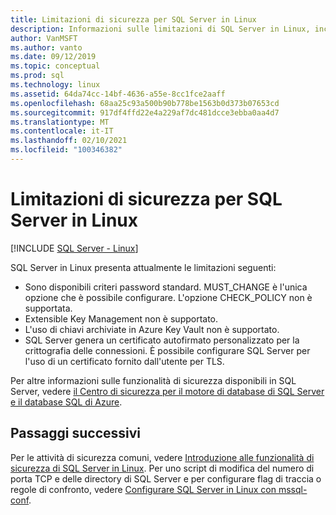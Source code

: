 ```yaml
---
title: Limitazioni di sicurezza per SQL Server in Linux
description: Informazioni sulle limitazioni di SQL Server in Linux, incluso il mancato supporto per l'uso di chiavi archiviate in Azure Key Vault e di Gestione chiavi estendibile.
author: VanMSFT
ms.author: vanto
ms.date: 09/12/2019
ms.topic: conceptual
ms.prod: sql
ms.technology: linux
ms.assetid: 64da74cc-14bf-4636-a55e-8cc1fce2aaff
ms.openlocfilehash: 68aa25c93a500b90b778be1563b0d373b07653cd
ms.sourcegitcommit: 917df4ffd22e4a229af7dc481dcce3ebba0aa4d7
ms.translationtype: MT
ms.contentlocale: it-IT
ms.lasthandoff: 02/10/2021
ms.locfileid: "100346382"
---
```

# <a name="security-limitations-for-sql-server-on-linux"></a>Limitazioni di sicurezza per SQL Server in Linux

[!INCLUDE [SQL Server - Linux](../includes/applies-to-version/sql-linux.md)]

SQL Server in Linux presenta attualmente le limitazioni seguenti:

* Sono disponibili criteri password standard. MUST_CHANGE è l'unica opzione che è possibile configurare. L'opzione CHECK_POLICY non è supportata.
* Extensible Key Management non è supportato. 
* L'uso di chiavi archiviate in Azure Key Vault non è supportato.
* SQL Server genera un certificato autofirmato personalizzato per la crittografia delle connessioni. È possibile configurare SQL Server per l'uso di un certificato fornito dall'utente per TLS. 

Per altre informazioni sulle funzionalità di sicurezza disponibili in SQL Server, vedere [il Centro di sicurezza per il motore di database di SQL Server e il database SQL di Azure](../relational-databases/security/security-center-for-sql-server-database-engine-and-azure-sql-database.md).

## <a name="next-steps"></a>Passaggi successivi

Per le attività di sicurezza comuni, vedere [Introduzione alle funzionalità di sicurezza di SQL Server in Linux](sql-server-linux-security-get-started.md). Per uno script di modifica del numero di porta TCP e delle directory di SQL Server e per configurare flag di traccia o regole di confronto, vedere [Configurare SQL Server in Linux con mssql-conf](sql-server-linux-configure-mssql-conf.md).
